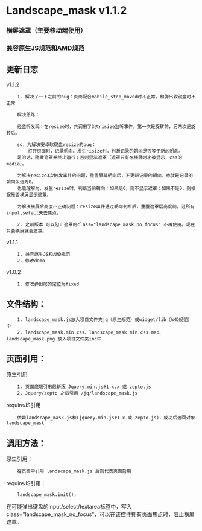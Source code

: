 # Landscape_mask v1.1.2
### 横屏遮罩（主要移动端使用）
### 兼容原生JS规范和AMD规范

更新日志
--------------
v1.1.2

		1. 解决了一下之前的bug：页面配合mobile_stop_moved时不正常，和弹出软键盘时不正常

		解决思路：

		经监听发现：在resize时，共调用了3次risize监听事件，第一次是旋转前，另两次是旋转后。
		
		so，为解决安卓软键盘resize的bug：
			打开页面时，记录朝向。发生risize时，判断记录的朝向是否等于新的朝向。
		是的话，隐藏遮罩并终止运行；否则显示遮罩（遮罩只有在横屏时才被显示，css的media）。

		为解决resize3次触发事件的问题，重置屏幕朝向后，不更新记录的朝向。也就是记录的朝向永远为0。
		也能理解为，发生resize时，判断当前朝向：如果是0，则不显示遮罩；如果不是0，则根据是否横屏显示遮罩。

		为解决横屏后高度不正确问题：resize事件通过朝向判断后，重置遮罩层高度前，让所有input,select失去焦点。

		2. 之前版本 可以阻止遮罩的class="landscape_mask_no_focus" 不再使用。现在只要横屏就会遮罩。

v1.1.1

		1. 兼容原生JS和AMD规范
		2. 修改demo

v1.0.2

		1. 修改弹出层的定位为fixed

文件结构：
-------------
		1. landscape_mask.js放入项目文件夹jq（原生规范）或widget/lib（AMD规范）中
		2. landscape_mask.min.css、landscape_mask.min.css.map、landscape_mask.png 放入项目文件夹inc中

页面引用：
-------------
原生引用

		1. 页面底端引用最新版 Jquery.min.js#1.x.x 或 zepto.js
		2. Jquery/zepto 之后引用 /jq/landscape_mask.js

requireJS引用

        依赖landscape_mask.js和(jquery.min.js#1.x 或 zepto.js)，成功后返回对象landscape_mask

调用方法：
--------------
原生引用：

		在页面中引用 landscape_mask.js 后则代表页面启用

requireJS引用：

		landscape_mask.init();


在可能弹出键盘的input/select/textarea标签中，写入class="landscape_mask_no_focus"，可以在该控件拥有页面焦点时，阻止横屏遮罩。
